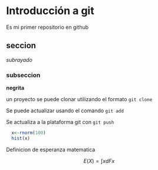 # Introducción a git
Es mi primer repositorio en github

## seccion
*subrayado*

### subseccion
**negrita**

un proyecto se puede clonar utilizando el formato `git clone`

Se puede actualizar usando el comando `git add`

Se actualiza a la plataforma git con `git push`

```r
  x<-rnorm(100)
  hist(x)
```


Definicion de esperanza matematica

$$E(X)=\int xdFx$$
